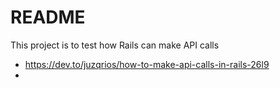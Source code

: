 # README
This project is to test how Rails can make API calls
* https://dev.to/juzqrios/how-to-make-api-calls-in-rails-26l9
* 